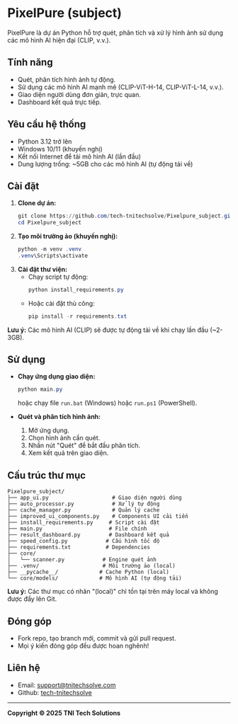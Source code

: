# PixelPure (subject)

PixelPure là dự án Python hỗ trợ quét, phân tích và xử lý hình ảnh sử dụng các mô hình AI hiện đại (CLIP, v.v.).

## Tính năng
- Quét, phân tích hình ảnh tự động.
- Sử dụng các mô hình AI mạnh mẽ (CLIP-ViT-H-14, CLIP-ViT-L-14, v.v.).
- Giao diện người dùng đơn giản, trực quan.
- Dashboard kết quả trực tiếp.

## Yêu cầu hệ thống
- Python 3.12 trở lên
- Windows 10/11 (khuyến nghị)
- Kết nối Internet để tải mô hình AI (lần đầu)
- Dung lượng trống: ~5GB cho các mô hình AI (tự động tải về)

## Cài đặt
1. **Clone dự án:**
   ```powershell
   git clone https://github.com/tech-tnitechsolve/Pixelpure_subject.git
   cd Pixelpure_subject
   ```
2. **Tạo môi trường ảo (khuyến nghị):**
   ```powershell
   python -m venv .venv
   .venv\Scripts\activate
   ```
3. **Cài đặt thư viện:**
   - Chạy script tự động:
     ```powershell
     python install_requirements.py
     ```
   - Hoặc cài đặt thủ công:
     ```powershell
     pip install -r requirements.txt
     ```

**Lưu ý:** Các mô hình AI (CLIP) sẽ được tự động tải về khi chạy lần đầu (~2-3GB).

## Sử dụng
- **Chạy ứng dụng giao diện:**
  ```powershell
  python main.py
  ```
  hoặc chạy file `run.bat` (Windows) hoặc `run.ps1` (PowerShell).

- **Quét và phân tích hình ảnh:**
  1. Mở ứng dụng.
  2. Chọn hình ảnh cần quét.
  3. Nhấn nút "Quét" để bắt đầu phân tích.
  4. Xem kết quả trên giao diện.

## Cấu trúc thư mục
```
Pixelpure_subject/
├── app_ui.py                    # Giao diện người dùng
├── auto_processor.py            # Xử lý tự động
├── cache_manager.py             # Quản lý cache
├── improved_ui_components.py    # Components UI cải tiến
├── install_requirements.py     # Script cài đặt
├── main.py                     # File chính
├── result_dashboard.py         # Dashboard kết quả
├── speed_config.py            # Cấu hình tốc độ
├── requirements.txt           # Dependencies
├── core/
│   └── scanner.py            # Engine quét ảnh
├── .venv/                    # Môi trường ảo (local)
├── __pycache__/             # Cache Python (local)
└── core/models/             # Mô hình AI (tự động tải)
```

**Lưu ý:** Các thư mục có nhãn "(local)" chỉ tồn tại trên máy local và không được đẩy lên Git.

## Đóng góp
- Fork repo, tạo branch mới, commit và gửi pull request.
- Mọi ý kiến đóng góp đều được hoan nghênh!

## Liên hệ
- Email: support@tnitechsolve.com
- Github: [tech-tnitechsolve](https://github.com/tech-tnitechsolve)

---
**Copyright © 2025 TNI Tech Solutions**